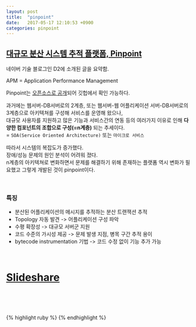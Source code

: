 ```yaml
---
layout: post
title:  "pinpoint"
date:   2017-05-17 12:10:53 +0900
categories: pinpoint
---
```


## [대규모 분산 시스템 추적 플랫폼, Pinpoint]  

네이버 기술 블로그인 D2에 소개된 글을 요약함.  

APM = Application Performance Management  

Pinpoint는 [오픈소스로 공개]되어 깃헙에서 확인 가능하다.  

과거에는 웹서버-DB서버로의 2계층, 또는 웹서버-웹 어플리케이션 서버-DB서버로의 3계층으로 아키텍쳐를 구성해 서비스를 운영해 왔으나,  
대규모 사용자를 지원하고 많은 기능과 서비스간의 연동 등의 여러가지 이유로 인해 **다양한 컴포넌트의 조합으로 구성(=n계층)** 되는 추세이다.  
= `SOA(Service Oriented Architecture)` 또는 `마이크로 서비스`  

따라서 시스템의 복잡도가 증가했다.  
장애/성능 문제의 원인 분석이 어려워 졌다.  
n계층의 아키텍쳐로 변화하면서 문제를 해결하기 위해 존재하는 플랫폼 역시 변화가 필요했고 그렇게 개발된 것이 pinpoint이다.  

<br>

### 특징  
- 분산된 어플리케이션의 메시지를 추적하는 분산 트랜잭션 추적  
- Topology 자동 발견 -> 어플리케이션 구성 파악  
- 수평 확장성 -> 대규모 서버군 지원  
- 코드 수준의 가시성 제공 -> 문제 발생 지점, 병목 구간 추적 용이  
- bytecode instrumentation 기법 -> 코드 수정 없이 기능 추가 가능  

<br>

# [Slideshare]  



<br><br><br>


[대규모 분산 시스템 추적 플랫폼, Pinpoint]: http://d2.naver.com/helloworld/1194202
[오픈소스로 공개]: https://github.com/naver/pinpoint
[Slideshare]: https://www.slideshare.net/deview/164-pinpoint
{% highlight ruby %}
{% endhighlight %}
